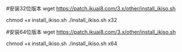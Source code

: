 #安装32位版本
wget https://patch.ikuai8.com/3.x/other/install_ikiso.sh 

chmod +x install_ikiso.sh
./install_ikiso.sh x32

#安装64位版本
wget https://patch.ikuai8.com/3.x/other/install_ikiso.sh

chmod +x install_ikiso.sh
./install_ikiso.sh x64

